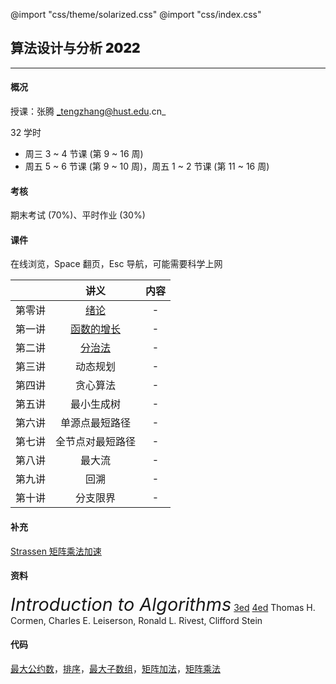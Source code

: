 @import "css/theme/solarized.css"
@import "css/index.css"

## 算法设计与分析 <span style="font-weight:900">2022</span>

---

#### 概况

授课：张腾 _tengzhang@hust.edu.cn_

32 学时

- 周三 3 ~ 4 节课 (第 9 ~ 16 周)
- 周五 5 ~ 6 节课 (第 9 ~ 10 周)，周五 1 ~ 2 节课 (第 11 ~ 16 周)

<div class="top-2"></div>

#### 考核

期末考试 (70%)、平时作业 (30%)

#### 课件

在线浏览，Space 翻页，Esc 导航，可能需要科学上网

<div class="threelines outline head-highlight">

|        |             讲义             | 内容 |
| :----: | :--------------------------: | :--: |
| 第零讲 |    [绪论](slides/00.html)    |  -   |
| 第一讲 | [函数的增长](slides/01.html) |  -   |
| 第二讲 |   [分治法](slides/02.html)   |  -   |
| 第三讲 |           动态规划           |  -   |
| 第四讲 |           贪心算法           |  -   |
| 第五讲 |          最小生成树          |  -   |
| 第六讲 |        单源点最短路径        |  -   |
| 第七讲 |       全节点对最短路径       |  -   |
| 第八讲 |            最大流            |  -   |
| 第九讲 |             回溯             |  -   |
| 第十讲 |           分支限界           |  -   |

</div>

#### 补充

[Strassen 矩阵乘法加速](notes/Strassen/Strassen.pdf)

#### 资料

<span style="font-size:1.8rem;font-style:italic">Introduction to Algorithms</span> [3ed](<books/Introduction%20to%20Algorithms%20(3ed)%20-%20Thomas%20H.%20Cormen,%20Charles%20E.%20Leiserson,%20Ronald%20L.%20Rivest,%20Clifford%20Stein.pdf>) [4ed](<books/Introduction%20to%20Algorithms%20(4ed)%20-%20Thomas%20H.%20Cormen,%20Charles%20E.%20Leiserson,%20Ronald%20L.%20Rivest,%20Clifford%20Stein.pdf>)
Thomas H. Cormen, Charles E. Leiserson, Ronald L. Rivest, Clifford Stein

#### 代码

[最大公约数](codes/gcd.ipynb)，[排序](codes/sorting.ipynb)，[最大子数组](codes/max-subarray.ipynb)，[矩阵加法](codes/matrix-addition.ipynb)，[矩阵乘法](codes/matrix-multiply.ipynb)
